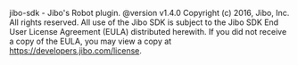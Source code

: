 jibo-sdk - Jibo's Robot plugin.
@version v1.4.0
Copyright (c) 2016, Jibo, Inc. All rights reserved.
All use of the Jibo SDK is subject to the Jibo SDK End User License Agreement (EULA)
distributed herewith.  If you did not receive a copy of the EULA, you may view a
copy at https://developers.jibo.com/license.
